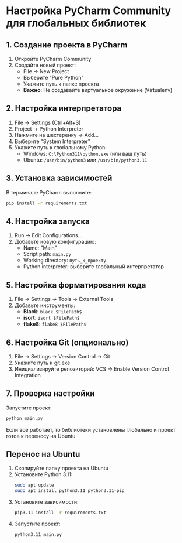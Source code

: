# Настройка PyCharm Community для глобальных библиотек

## 1. Создание проекта в PyCharm

1. Откройте PyCharm Community
2. Создайте новый проект:
   - File → New Project
   - Выберите "Pure Python"
   - Укажите путь к папке проекта
   - **Важно**: Не создавайте виртуальное окружение (Virtualenv)

## 2. Настройка интерпретатора

1. File → Settings (Ctrl+Alt+S)
2. Project → Python Interpreter
3. Нажмите на шестеренку → Add...
4. Выберите "System Interpreter"
5. Укажите путь к глобальному Python:
   - Windows: `C:\Python311\python.exe` (или ваш путь)
   - Ubuntu: `/usr/bin/python3` или `/usr/bin/python3.11`

## 3. Установка зависимостей

В терминале PyCharm выполните:
```bash
pip install -r requirements.txt
```

## 4. Настройка запуска

1. Run → Edit Configurations...
2. Добавьте новую конфигурацию:
   - Name: "Main"
   - Script path: `main.py`
   - Working directory: `путь_к_проекту`
   - Python interpreter: выберите глобальный интерпретатор

## 5. Настройка форматирования кода

1. File → Settings → Tools → External Tools
2. Добавьте инструменты:
   - **Black**: `black $FilePath$`
   - **isort**: `isort $FilePath$`
   - **flake8**: `flake8 $FilePath$`

## 6. Настройка Git (опционально)

1. File → Settings → Version Control → Git
2. Укажите путь к git.exe
3. Инициализируйте репозиторий: VCS → Enable Version Control Integration

## 7. Проверка настройки

Запустите проект:
```bash
python main.py
```

Если все работает, то библиотеки установлены глобально и проект готов к переносу на Ubuntu.

## Перенос на Ubuntu

1. Скопируйте папку проекта на Ubuntu
2. Установите Python 3.11:
   ```bash
   sudo apt update
   sudo apt install python3.11 python3.11-pip
   ```
3. Установите зависимости:
   ```bash
   pip3.11 install -r requirements.txt
   ```
4. Запустите проект:
   ```bash
   python3.11 main.py
   ```
